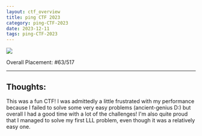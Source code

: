 ```yaml
---
layout: ctf_overview
title: ping CTF 2023
category: ping-CTF-2023
date: 2023-12-11
tags: ping-CTF-2023
---
```


[<img src="https://i.imgur.com/uy5UiUd.png">](https://ctftime.org/event/1987)  

Overall Placement: #63/517 

---

## Thoughts:
This was a fun CTF! I was admittedly a little frustrated with my performance because I failed to solve some very easy problems (ancient-genius D:) but overall I had a good time with a lot of the challenges! I'm also quite proud that I managed to solve my first LLL problem, even though it was a relatively easy one.  